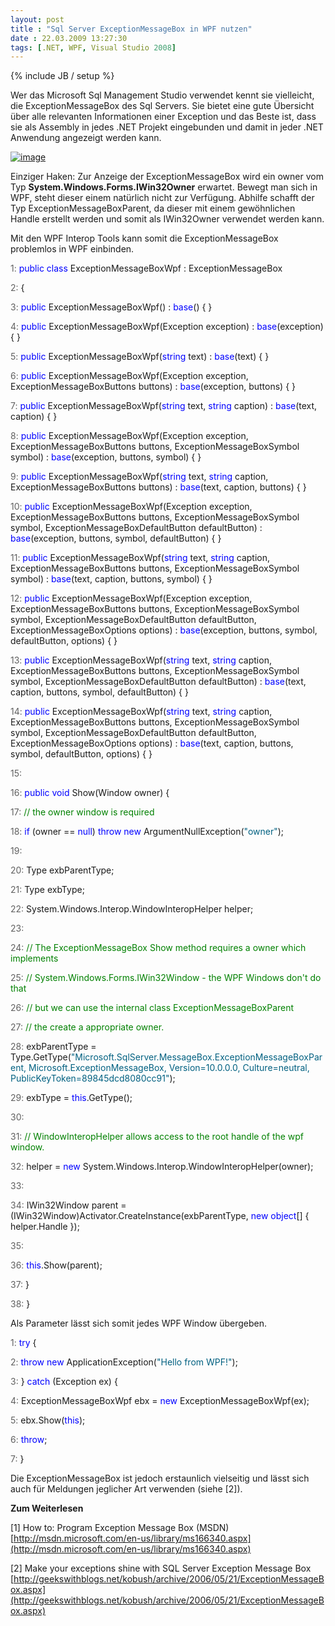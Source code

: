 ```yaml
---
layout: post
title : "Sql Server ExceptionMessageBox in WPF nutzen"
date : 22.03.2009 13:27:30
tags: [.NET, WPF, Visual Studio 2008]
---
```

{% include JB / setup %}

Wer das Microsoft Sql Management Studio verwendet kennt sie vielleicht, die ExceptionMessageBox des Sql Servers. Sie bietet eine gute Übersicht über alle relevanten Informationen einer Exception und das Beste ist, dass sie als Assembly in jedes .NET Projekt eingebunden und damit in jeder .NET Anwendung angezeigt werden kann.

[![image](http://www.vb-magazin.de/forums/blogs/janm/image_thumb_3DB23A5A.png "image")](http://www.vb-magazin.de/forums/blogs/janm/image_3A346B17.png) 

Einziger Haken: Zur Anzeige der ExceptionMessageBox wird ein owner vom Typ **System.Windows.Forms.IWin32Owner** erwartet. Bewegt man sich in WPF, steht dieser einem natürlich nicht zur Verfügung. Abhilfe schafft der Typ ExceptionMessageBoxParent, da dieser mit einem gewöhnlichen Handle erstellt werden und somit als IWin32Owner verwendet werden kann.

Mit den WPF Interop Tools kann somit die ExceptionMessageBox problemlos in WPF einbinden.
  <div class="csharpcode">   

<span class="lnum">   1:  </span>    <span class="kwrd">public</span> <span class="kwrd">class</span> ExceptionMessageBoxWpf : ExceptionMessageBox

<span class="lnum">   2:  </span>    {

<span class="lnum">   3:  </span>        <span class="kwrd">public</span> ExceptionMessageBoxWpf() : <span class="kwrd">base</span>() { }

<span class="lnum">   4:  </span>        <span class="kwrd">public</span> ExceptionMessageBoxWpf(Exception exception) : <span class="kwrd">base</span>(exception) { }

<span class="lnum">   5:  </span>        <span class="kwrd">public</span> ExceptionMessageBoxWpf(<span class="kwrd">string</span> text) : <span class="kwrd">base</span>(text) { }

<span class="lnum">   6:  </span>        <span class="kwrd">public</span> ExceptionMessageBoxWpf(Exception exception, ExceptionMessageBoxButtons buttons) : <span class="kwrd">base</span>(exception, buttons) { }

<span class="lnum">   7:  </span>        <span class="kwrd">public</span> ExceptionMessageBoxWpf(<span class="kwrd">string</span> text, <span class="kwrd">string</span> caption) : <span class="kwrd">base</span>(text, caption) { }

<span class="lnum">   8:  </span>        <span class="kwrd">public</span> ExceptionMessageBoxWpf(Exception exception, ExceptionMessageBoxButtons buttons, ExceptionMessageBoxSymbol symbol) : <span class="kwrd">base</span>(exception, buttons, symbol) { }

<span class="lnum">   9:  </span>        <span class="kwrd">public</span> ExceptionMessageBoxWpf(<span class="kwrd">string</span> text, <span class="kwrd">string</span> caption, ExceptionMessageBoxButtons buttons) : <span class="kwrd">base</span>(text, caption, buttons) { }

<span class="lnum">  10:  </span>        <span class="kwrd">public</span> ExceptionMessageBoxWpf(Exception exception, ExceptionMessageBoxButtons buttons, ExceptionMessageBoxSymbol symbol, ExceptionMessageBoxDefaultButton defaultButton) : <span class="kwrd">base</span>(exception, buttons, symbol, defaultButton) { }

<span class="lnum">  11:  </span>        <span class="kwrd">public</span> ExceptionMessageBoxWpf(<span class="kwrd">string</span> text, <span class="kwrd">string</span> caption, ExceptionMessageBoxButtons buttons, ExceptionMessageBoxSymbol symbol) : <span class="kwrd">base</span>(text, caption, buttons, symbol) { }

<span class="lnum">  12:  </span>        <span class="kwrd">public</span> ExceptionMessageBoxWpf(Exception exception, ExceptionMessageBoxButtons buttons, ExceptionMessageBoxSymbol symbol, ExceptionMessageBoxDefaultButton defaultButton, ExceptionMessageBoxOptions options) : <span class="kwrd">base</span>(exception, buttons, symbol, defaultButton, options) { }

<span class="lnum">  13:  </span>        <span class="kwrd">public</span> ExceptionMessageBoxWpf(<span class="kwrd">string</span> text, <span class="kwrd">string</span> caption, ExceptionMessageBoxButtons buttons, ExceptionMessageBoxSymbol symbol, ExceptionMessageBoxDefaultButton defaultButton) : <span class="kwrd">base</span>(text, caption, buttons, symbol, defaultButton) { }

<span class="lnum">  14:  </span>        <span class="kwrd">public</span> ExceptionMessageBoxWpf(<span class="kwrd">string</span> text, <span class="kwrd">string</span> caption, ExceptionMessageBoxButtons buttons, ExceptionMessageBoxSymbol symbol, ExceptionMessageBoxDefaultButton defaultButton, ExceptionMessageBoxOptions options) : <span class="kwrd">base</span>(text, caption, buttons, symbol, defaultButton, options) { }

<span class="lnum">  15:  </span> 

<span class="lnum">  16:  </span>        <span class="kwrd">public</span> <span class="kwrd">void</span> Show(Window owner) {

<span class="lnum">  17:  </span>            <span class="rem">// the owner window is required</span>

<span class="lnum">  18:  </span>            <span class="kwrd">if</span> (owner == <span class="kwrd">null</span>) <span class="kwrd">throw</span> <span class="kwrd">new</span> ArgumentNullException(<span class="str">"owner"</span>);

<span class="lnum">  19:  </span> 

<span class="lnum">  20:  </span>            Type exbParentType;

<span class="lnum">  21:  </span>            Type exbType;

<span class="lnum">  22:  </span>            System.Windows.Interop.WindowInteropHelper helper;

<span class="lnum">  23:  </span> 

<span class="lnum">  24:  </span>            <span class="rem">// The ExceptionMessageBox Show method requires a owner which implements</span>

<span class="lnum">  25:  </span>            <span class="rem">// System.Windows.Forms.IWin32Window - the WPF Windows don't do that</span>

<span class="lnum">  26:  </span>            <span class="rem">// but we can use the internal class ExceptionMessageBoxParent</span>

<span class="lnum">  27:  </span>            <span class="rem">// the create a appropriate owner.</span>

<span class="lnum">  28:  </span>            exbParentType = Type.GetType(<span class="str">"Microsoft.SqlServer.MessageBox.ExceptionMessageBoxParent, Microsoft.ExceptionMessageBox, Version=10.0.0.0, Culture=neutral, PublicKeyToken=89845dcd8080cc91"</span>);

<span class="lnum">  29:  </span>            exbType = <span class="kwrd">this</span>.GetType();

<span class="lnum">  30:  </span> 

<span class="lnum">  31:  </span>            <span class="rem">// WindowInteropHelper allows access to the root handle of the wpf window.</span>

<span class="lnum">  32:  </span>            helper = <span class="kwrd">new</span> System.Windows.Interop.WindowInteropHelper(owner);

<span class="lnum">  33:  </span> 

<span class="lnum">  34:  </span>            IWin32Window parent = (IWin32Window)Activator.CreateInstance(exbParentType, <span class="kwrd">new</span> <span class="kwrd">object</span>[] { helper.Handle });

<span class="lnum">  35:  </span> 

<span class="lnum">  36:  </span>            <span class="kwrd">this</span>.Show(parent);

<span class="lnum">  37:  </span>        }

<span class="lnum">  38:  </span>}

</div>

Als Parameter lässt sich somit jedes WPF Window übergeben.

<div class="csharpcode">

<span class="lnum">   1:  </span>            <span class="kwrd">try</span> {

<span class="lnum">   2:  </span>                <span class="kwrd">throw</span> <span class="kwrd">new</span> ApplicationException(<span class="str">"Hello from WPF!"</span>);

<span class="lnum">   3:  </span>            } <span class="kwrd">catch</span> (Exception ex) {

<span class="lnum">   4:  </span>                ExceptionMessageBoxWpf ebx = <span class="kwrd">new</span> ExceptionMessageBoxWpf(ex);

<span class="lnum">   5:  </span>                ebx.Show(<span class="kwrd">this</span>);

<span class="lnum">   6:  </span>                <span class="kwrd">throw</span>;

<span class="lnum">   7:  </span>            }

</div>
<style type="text/css">

.csharpcode, .csharpcode pre
{
	font-size: small;
	color: black;
	font-family: consolas, "Courier New", courier, monospace;
	background-color: #ffffff;
	/*white-space: pre;*/
}
.csharpcode pre { margin: 0em; }
.csharpcode .rem { color: #008000; }
.csharpcode .kwrd { color: #0000ff; }
.csharpcode .str { color: #006080; }
.csharpcode .op { color: #0000c0; }
.csharpcode .preproc { color: #cc6633; }
.csharpcode .asp { background-color: #ffff00; }
.csharpcode .html { color: #800000; }
.csharpcode .attr { color: #ff0000; }
.csharpcode .alt 
{
	background-color: #f4f4f4;
	width: 100%;
	margin: 0em;
}
.csharpcode .lnum { color: #606060; }</style>

Die ExceptionMessageBox ist jedoch erstaunlich vielseitig und lässt sich auch für Meldungen jeglicher Art verwenden (siehe [2]).

**Zum Weiterlesen**

[1] How to: Program Exception Message Box (MSDN)   
[http://msdn.microsoft.com/en-us/library/ms166340.aspx](http://msdn.microsoft.com/en-us/library/ms166340.aspx)

[2] Make your exceptions shine with SQL Server Exception Message Box   
[http://geekswithblogs.net/kobush/archive/2006/05/21/ExceptionMessageBox.aspx](http://geekswithblogs.net/kobush/archive/2006/05/21/ExceptionMessageBox.aspx)
